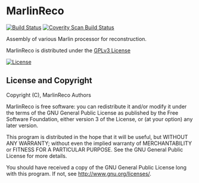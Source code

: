# MarlinReco
[![Build Status](https://travis-ci.org/iLCSoft/MarlinReco.svg?branch=master)](https://travis-ci.org/iLCSoft/MarlinReco)
[![Coverity Scan Build Status](https://scan.coverity.com/projects/12363/badge.svg)](https://scan.coverity.com/projects/ilcsoft-marlinreco)

Assembly of various Marlin processor for reconstruction.

MarlinReco is distributed under the [GPLv3 License](http://www.gnu.org/licenses/gpl-3.0.en.html)

[![License](https://www.gnu.org/graphics/gplv3-127x51.png)](https://www.gnu.org/licenses/gpl-3.0.en.html)


## License and Copyright
Copyright (C), MarlinReco Authors

MarlinReco is free software: you can redistribute it and/or modify it under the terms of the GNU General Public License as published by the Free Software Foundation, either version 3 of the License, or (at your option) any later version.

This program is distributed in the hope that it will be useful, but WITHOUT ANY WARRANTY; without even the implied warranty of MERCHANTABILITY or FITNESS FOR A PARTICULAR PURPOSE.  See the GNU General Public License for more details.

You should have received a copy of the GNU General Public License long with this program.  If not, see <http://www.gnu.org/licenses/>.

